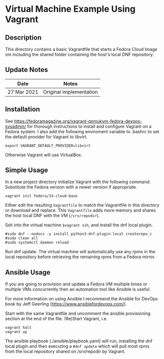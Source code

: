 Virtual Machine Example Using Vagrant
==================

## Description

This directory contains a basic Vagrantfile that starts a Fedora Cloud Image vm including the shared folder containing the host's local DNF repository.

## Update Notes
Date        | Notes
----------  | -------------------------------
27 Mar 2021  | Original implementation

## Installation

See https://fedoramagazine.org/vagrant-qemukvm-fedora-devops-sysadmin/ for thorough instructions to install and configure Vagrant on a Fedora system. I also add the following enviroment variable to .bashrc to set the default provider for Vagrant to libvirt.

```
export VAGRANT_DEFAULT_PROVIDER=libvirt
```

Otherwise Vagrant will use VirtualBox.

## Simple Usage

In a new project directory initialize Vagrant with the following command. Substitute the Fedora version with a newer version if appropriate.

```
vagrant init fedora/33-cloud-base 
```

Either edit the resulting `Vagrantfile` to match the Vagrantfile in this directory or download and replace. This `Vagrantfile` adds more memory and shares the host local DNF with the VM (`/srv/repodir`).

Ssh into the virtual machine `$vagrant ssh`, and install the dnf local plugin.

```
#sudo dnf --nodocs -y install python3-dnf-plugin-local createrepo_c
#sudo clean all
#sudo systemctl daemon reload
```
Run dnf update. The virtual machine will automatically use any rpms in the local repository before retrieving the remaining rpms from a Fedora mirror.

## Ansible Usage

If you are going to provision and update a Fedora VM multiple times or multiple VMs concurrently then an automation tool like Ansible is useful.

For more information on using Ansible I recommend the Ansible for DevOps book by Jeff Geerling (https://www.ansiblefordevops.com/).

Start with the same Vagrantfile and uncomment the ansible provisioning section at the end of the file. (Re)Start Vagrant, i.e.

```
vagrant halt
vagrant up
```

The ansible playbook (./ansible/playbook.yaml) will run, installing the dnf local plugin and then executing a `#dnf update` which will pull most rpms from the local repository shared on /srv/repodir by Vagrant.
